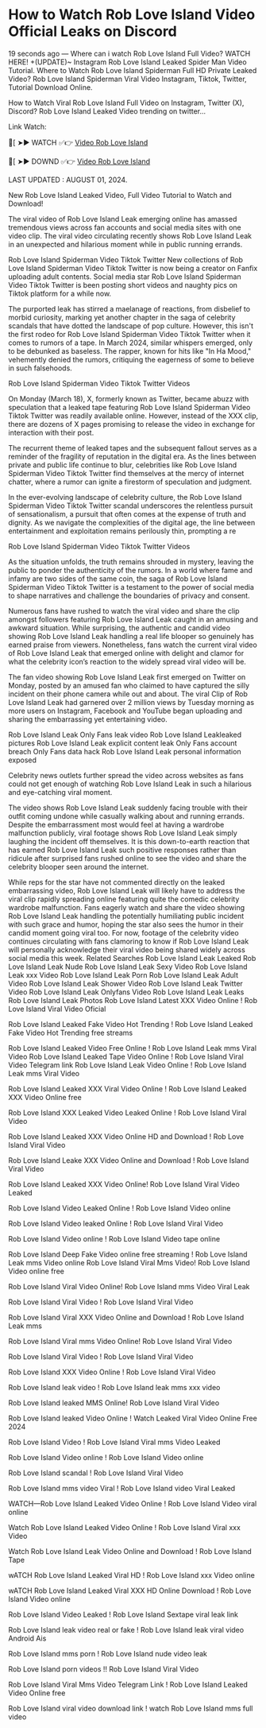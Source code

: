 # How to Watch Rob Love Island Video Official Leaks on Discord

19 seconds ago — Where can i watch Rob Love Island Full Video? WATCH HERE! +(UPDATE)~ Instagram Rob Love Island Leaked Spider Man Video Tutorial. Where to Watch Rob Love Island Spiderman Full HD Private Leaked Video? Rob Love Island Spiderman Viral Video Instagram, Tiktok, Twitter, Tutorial Download Online.

How to Watch Viral Rob Love Island Full Video on Instagram, Twitter (X), Discord? Rob Love Island Leaked Video trending on twitter...

 Link Watch:

🍑[ ➤► WATCH ✅👉 [Video Rob Love Island](https://www.highratecpm.com/ddxsf8y6ex?key=c5ba1c74bbfc84efea3c6b28eebc500a)

🍑[ ➤► DOWND ✅👉  [Video Rob Love Island](https://www.highratecpm.com/ddxsf8y6ex?key=c5ba1c74bbfc84efea3c6b28eebc500a)


LAST UPDATED : AUGUST 01, 2024.

New Rob Love Island Leaked Video, Full Video Tutorial to Watch and Download!

The viral video of Rob Love Island Leak emerging online has amassed tremendous views across fan accounts and social media sites with one video clip. The viral video circulating recently shows Rob Love Island Leak in an unexpected and hilarious moment while in public running errands.

Rob Love Island Spiderman Video Tiktok Twitter New collections of Rob Love Island Spiderman Video Tiktok Twitter is now being a creator on Fanfix uploading adult contents. Social media star Rob Love Island Spiderman Video Tiktok Twitter is been posting short videos and naughty pics on Tiktok platform for a while now.

The purported leak has stirred a maelanage of reactions, from disbelief to morbid curiosity, marking yet another chapter in the saga of celebrity scandals that have dotted the landscape of pop culture. However, this isn't the first rodeo for Rob Love Island Spiderman Video Tiktok Twitter when it comes to rumors of a tape. In March 2024, similar whispers emerged, only to be debunked as baseless. The rapper, known for hits like "In Ha Mood," vehemently denied the rumors, critiquing the eagerness of some to believe in such falsehoods.

Rob Love Island Spiderman Video Tiktok Twitter Videos

On Monday (March 18), X, formerly known as Twitter, became abuzz with speculation that a leaked tape featuring Rob Love Island Spiderman Video Tiktok Twitter was readily available online. However, instead of the XXX clip, there are dozens of X pages promising to release the video in exchange for interaction with their post.

The recurrent theme of leaked tapes and the subsequent fallout serves as a reminder of the fragility of reputation in the digital era. As the lines between private and public life continue to blur, celebrities like Rob Love Island Spiderman Video Tiktok Twitter find themselves at the mercy of internet chatter, where a rumor can ignite a firestorm of speculation and judgment.

In the ever-evolving landscape of celebrity culture, the Rob Love Island Spiderman Video Tiktok Twitter scandal underscores the relentless pursuit of sensationalism, a pursuit that often comes at the expense of truth and dignity. As we navigate the complexities of the digital age, the line between entertainment and exploitation remains perilously thin, prompting a re

Rob Love Island Spiderman Video Tiktok Twitter Videos

As the situation unfolds, the truth remains shrouded in mystery, leaving the public to ponder the authenticity of the rumors. In a world where fame and infamy are two sides of the same coin, the saga of Rob Love Island Spiderman Video Tiktok Twitter is a testament to the power of social media to shape narratives and challenge the boundaries of privacy and consent.

Numerous fans have rushed to watch the viral video and share the clip amongst followers featuring Rob Love Island Leak caught in an amusing and awkward situation. While surprising, the authentic and candid video showing Rob Love Island Leak handling a real life blooper so genuinely has earned praise from viewers. Nonetheless, fans watch the current viral video of Rob Love Island Leak that emerged online with delight and clamor for what the celebrity icon’s reaction to the widely spread viral video will be.

The fan video showing Rob Love Island Leak first emerged on Twitter on Monday, posted by an amused fan who claimed to have captured the silly incident on their phone camera while out and about. The viral Clip of Rob Love Island Leak had garnered over 2 million views by Tuesday morning as more users on Instagram, Facebook and YouTube began uploading and sharing the embarrassing yet entertaining video.

Rob Love Island Leak Only Fans leak video Rob Love Island Leakleaked pictures Rob Love Island Leak explicit content leak Only Fans account breach Only Fans data hack Rob Love Island Leak personal information exposed

Celebrity news outlets further spread the video across websites as fans could not get enough of watching Rob Love Island Leak in such a hilarious and eye-catching viral moment.

The video shows Rob Love Island Leak suddenly facing trouble with their outfit coming undone while casually walking about and running errands. Despite the embarrassment most would feel at having a wardrobe malfunction publicly, viral footage shows Rob Love Island Leak simply laughing the incident off themselves. It is this down-to-earth reaction that has earned Rob Love Island Leak such positive responses rather than ridicule after surprised fans rushed online to see the video and share the celebrity blooper seen around the internet.

While reps for the star have not commented directly on the leaked embarrassing video, Rob Love Island Leak will likely have to address the viral clip rapidly spreading online featuring quite the comedic celebrity wardrobe malfunction. Fans eagerly watch and share the video showing Rob Love Island Leak handling the potentially humiliating public incident with such grace and humor, hoping the star also sees the humor in their candid moment going viral too. For now, footage of the celebrity video continues circulating with fans clamoring to know if Rob Love Island Leak will personally acknowledge their viral video being shared widely across social media this week.
Related Searches
Rob Love Island Leak Leaked Rob Love Island Leak Nude Rob Love Island Leak Sexy Video Rob Love Island Leak xxx Video Rob Love Island Leak Porn Rob Love Island Leak Adult Video Rob Love Island Leak Shower Video Rob Love Island Leak Twitter Video Rob Love Island Leak Onlyfans Video Rob Love Island Leak Leaks Rob Love Island Leak Photos
Rob Love Island Latest XXX Video Online ! Rob Love Island Viral Video Oficial

Rob Love Island Leaked Fake Video Hot Trending ! Rob Love Island Leaked Fake Video Hot Trending free streams

Rob Love Island Leaked Video Free Online ! Rob Love Island Leak mms Viral Video
Rob Love Island Leaked Tape Video Online ! Rob Love Island Viral Video Telegram link
Rob Love Island Leak Video Online ! Rob Love Island Leak mms Viral Video

Rob Love Island Leaked XXX Viral Video Online ! Rob Love Island Leaked XXX Video Online free

Rob Love Island XXX Leaked Video Leaked Online ! Rob Love Island Viral Video

Rob Love Island Leaked XXX Video Online HD and Download ! Rob Love Island Viral Video

Rob Love Island Leake XXX Video Online and Download ! Rob Love Island Viral Video

Rob Love Island Leaked XXX Video Online! Rob Love Island Viral Video Leaked

Rob Love Island Video Leaked Online ! Rob Love Island Video online

Rob Love Island Video leaked Online ! Rob Love Island Viral Video

Rob Love Island Video online ! Rob Love Island Video tape online

Rob Love Island Deep Fake Video online free streaming ! Rob Love Island Leak mms Video online
Rob Love Island Viral Mms Video! Rob Love Island Video online free

Rob Love Island Viral Video Online! Rob Love Island mms Video Viral Leak

Rob Love Island Viral Video ! Rob Love Island Viral Video

Rob Love Island Viral XXX Video Online and Download ! Rob Love Island Leak mms

Rob Love Island Viral mms Video Online! Rob Love Island Viral Video

Rob Love Island Viral Video ! Rob Love Island Viral Video

Rob Love Island XXX Video Online ! Rob Love Island Viral Video

Rob Love Island leak video ! Rob Love Island leak mms xxx video

Rob Love Island leaked MMS Online! Rob Love Island Viral Video

Rob Love Island leaked Video Online ! Watch Leaked Viral Video Online Free 2024

Rob Love Island Video ! Rob Love Island Viral mms Video Leaked

Rob Love Island Video online ! Rob Love Island Video online

Rob Love Island scandal ! Rob Love Island Viral Video

Rob Love Island mms video Viral ! Rob Love Island video Viral Leaked

WATCH—Rob Love Island Leaked Video Online ! Rob Love Island Video viral online

Watch Rob Love Island Leaked Video Online ! Rob Love Island Viral xxx Video

Watch Rob Love Island Leak Video Online and Download ! Rob Love Island Tape

wATCH Rob Love Island Leaked Viral HD ! Rob Love Island xxx Video online

wATCH Rob Love Island Leaked Viral XXX HD Online Download ! Rob Love Island Video online

Rob Love Island Video Leaked ! Rob Love Island Sextape viral leak link

Rob Love Island leak video real or fake ! Rob Love Island leak viral video Android Ais

Rob Love Island mms porn ! Rob Love Island nude video leak

Rob Love Island porn videos !! Rob Love Island Viral Video

Rob Love Island Viral Mms Video Telegram Link ! Rob Love Island Leaked Video Online free

Rob Love Island viral video download link ! watch Rob Love Island mms full video


